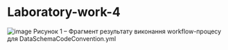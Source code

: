 # Laboratory-work-4



![image](https://github.com/user-attachments/assets/fc2dc955-a4bf-4f0e-a94a-93e0ea54cf9e)
Рисунок 1 – Фрагмент результату виконання workflow-процесу для DataSchemaCodeConvention.yml
